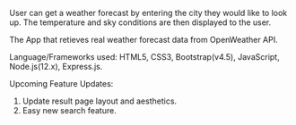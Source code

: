 User can get a weather forecast by entering the city they would like to look up. The temperature and sky conditions are then displayed to the user.

The App that retieves real weather forecast data from OpenWeather API. 


Language/Frameworks used: 
HTML5, CSS3, Bootstrap(v4.5), JavaScript, Node.js(12.x), Express.js. 


Upcoming Feature Updates:
1. Update result page layout and aesthetics.
2. Easy new search feature.

